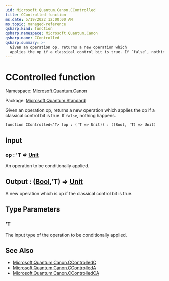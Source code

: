 ```yaml
---
uid: Microsoft.Quantum.Canon.CControlled
title: CControlled function
ms.date: 5/19/2022 12:00:00 AM
ms.topic: managed-reference
qsharp.kind: function
qsharp.namespace: Microsoft.Quantum.Canon
qsharp.name: CControlled
qsharp.summary: >-
  Given an operation op, returns a new operation which
  applies the op if a classical control bit is true. If `false`, nothing happens.
---
```


# CControlled function

Namespace: [Microsoft.Quantum.Canon](xref:Microsoft.Quantum.Canon)

Package: [Microsoft.Quantum.Standard](https://nuget.org/packages/Microsoft.Quantum.Standard)


Given an operation op, returns a new operation whichapplies the op if a classical control bit is true. If `false`, nothing happens.

```qsharp
function CControlled<'T> (op : ('T => Unit)) : ((Bool, 'T) => Unit)
```


## Input

### op : 'T => [Unit](xref:microsoft.quantum.qsharp.valueliterals#unit-literal) 

An operation to be conditionally applied.



## Output : ([Bool](xref:microsoft.quantum.qsharp.valueliterals#bool-literals),'T) => [Unit](xref:microsoft.quantum.qsharp.valueliterals#unit-literal) 

A new operation which is op if the classical control bit is true.

## Type Parameters

### 'T

The input type of the operation to be conditionally applied.

## See Also

- [Microsoft.Quantum.Canon.CControlledC](xref:Microsoft.Quantum.Canon.CControlledC)
- [Microsoft.Quantum.Canon.CControlledA](xref:Microsoft.Quantum.Canon.CControlledA)
- [Microsoft.Quantum.Canon.CControlledCA](xref:Microsoft.Quantum.Canon.CControlledCA)